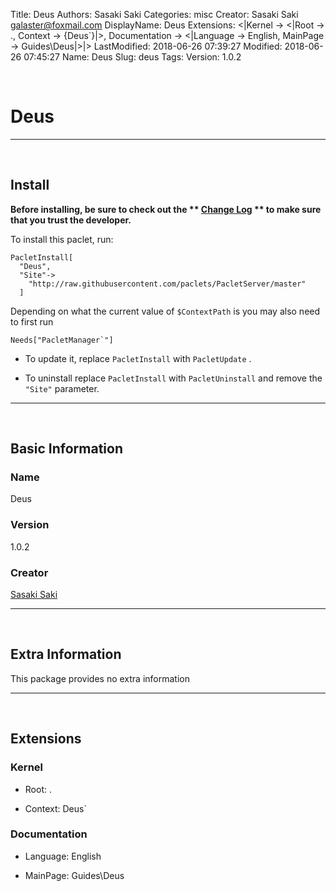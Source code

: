 Title: Deus
Authors: Sasaki Saki
Categories: misc
Creator: Sasaki Saki <galaster@foxmail.com>
DisplayName: Deus
Extensions: <|Kernel -> <|Root -> ., Context -> {Deus`}|>, Documentation -> <|Language -> English, MainPage -> Guides\Deus|>|>
LastModified: 2018-06-26 07:39:27
Modified: 2018-06-26 07:45:27
Name: Deus
Slug: deus
Tags: 
Version: 1.0.2

<a id="deus" style="width:0;height:0;margin:0;padding:0;">&zwnj;</a>

# Deus

---

<a id="install" style="width:0;height:0;margin:0;padding:0;">&zwnj;</a>

## Install

**Before installing, be sure to check out the ** **[Change Log](https://paclets.github.io/PacletServer/pages/log.html)** ** to make sure that you trust the developer.**

To install this paclet, run:

    PacletInstall[
      "Deus",
      "Site"->
        "http://raw.githubusercontent.com/paclets/PacletServer/master"
      ]

Depending on what the current value of  ```$ContextPath```  is you may also need to first run

    Needs["PacletManager`"]

* To update it, replace  ```PacletInstall```  with  ```PacletUpdate``` . 

* To uninstall replace  ```PacletInstall```  with  ```PacletUninstall```  and remove the  ```"Site"```  parameter.

---

<a id="basic-information" style="width:0;height:0;margin:0;padding:0;">&zwnj;</a>

## Basic Information

### Name

Deus

### Version

1.0.2

### Creator

[Sasaki Saki](mailto:galaster@foxmail.com)

---

<a id="extra-information" style="width:0;height:0;margin:0;padding:0;">&zwnj;</a>

## Extra Information

This package provides no extra information

---

<a id="extensions" style="width:0;height:0;margin:0;padding:0;">&zwnj;</a>

## Extensions

### Kernel

* Root: .

* Context: Deus`

### Documentation

* Language: English

* MainPage: Guides\Deus